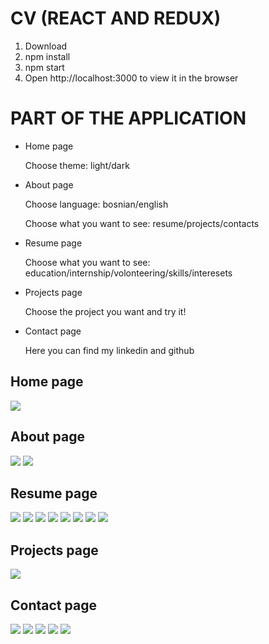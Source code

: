 # CV (REACT AND REDUX)

1. Download
2. npm install
3. npm start
4. Open http://localhost:3000 to view it in the browser

# PART OF THE APPLICATION

<ul>
<li>Home page</li>
<p>Choose theme: light/dark</p>
<li>About page</li>
<p>Choose language: bosnian/english</p>
<p>Choose what you want to see: resume/projects/contacts</p>
<li>Resume page</li>
<p>Choose what you want to see: education/internship/volonteering/skills/interesets</p>
<li>Projects page</li>
<p>Choose the project you want and try it!</p>
<li>Contact page</li>
<p>Here you can find my linkedin and github</p>
</ul>

## Home page

<img src="./src/pictres/readme/Screenshot_1.png">

## About page

<img src="./src/pictres/readme/Screenshot_11.png">
<img src="./src/pictres/readme/Screenshot_16.png">

## Resume page

<img src="./src/pictres/readme/Screenshot_3.png">
<img src="./src/pictres/readme/Screenshot_4.png">
<img src="./src/pictres/readme/Screenshot_5.png">
<img src="./src/pictres/readme/Screenshot_6.png">
<img src="./src/pictres/readme/Screenshot_7.png">
<img src="./src/pictres/readme/Screenshot_8.png">
<img src="./src/pictres/readme/Screenshot_9.png">
<img src="./src/pictres/readme/Screenshot_17.png">

## Projects page

<img src="./src/pictres/readme/Screenshot_9.png">

## Contact page

<img src="./src/pictres/readme/Screenshot_10.png">
<img src="./src/pictres/readme/Screenshot_12.png">
<img src="./src/pictres/readme/Screenshot_13.png">
<img src="./src/pictres/readme/Screenshot_14.png">
<img src="./src/pictres/readme/Screenshot_19.png">
